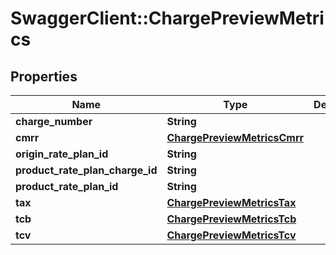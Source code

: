 # SwaggerClient::ChargePreviewMetrics

## Properties
Name | Type | Description | Notes
------------ | ------------- | ------------- | -------------
**charge_number** | **String** |  | [optional] 
**cmrr** | [**ChargePreviewMetricsCmrr**](ChargePreviewMetricsCmrr.md) |  | [optional] 
**origin_rate_plan_id** | **String** |  | [optional] 
**product_rate_plan_charge_id** | **String** |  | [optional] 
**product_rate_plan_id** | **String** |  | [optional] 
**tax** | [**ChargePreviewMetricsTax**](ChargePreviewMetricsTax.md) |  | [optional] 
**tcb** | [**ChargePreviewMetricsTcb**](ChargePreviewMetricsTcb.md) |  | [optional] 
**tcv** | [**ChargePreviewMetricsTcv**](ChargePreviewMetricsTcv.md) |  | [optional] 



